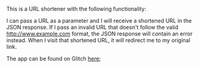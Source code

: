 This is a URL shortener with the following functionality:

I can pass a URL as a parameter and I will receive a shortened URL in the JSON response.
If I pass an invalid URL that doesn't follow the valid http://www.example.com format, the JSON response will contain an error instead.
When I visit that shortened URL, it will redirect me to my original link.

The app can be found on Glitch [here](https://url--shortener.glitch.me/);
